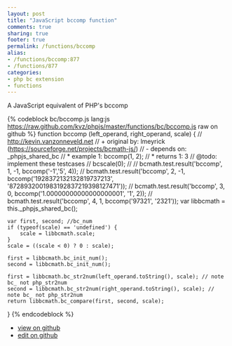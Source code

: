 ```yaml
---
layout: post
title: "JavaScript bccomp function"
comments: true
sharing: true
footer: true
permalink: /functions/bccomp
alias:
- /functions/bccomp:877
- /functions/877
categories:
- php bc extension
- functions
---
```

A JavaScript equivalent of PHP's bccomp

<!-- more -->

{% codeblock bc/bccomp.js lang:js https://raw.github.com/kvz/phpjs/master/functions/bc/bccomp.js raw on github %}
function bccomp (left_operand, right_operand, scale) {
    // http://kevin.vanzonneveld.net
    // +   original by: lmeyrick (https://sourceforge.net/projects/bcmath-js/)
    // -    depends on: _phpjs_shared_bc
    // *     example 1: bccomp(1, 2);
    // *     returns 1: 3
    //  @todo: implement these testcases
    //        bcscale(0);
    //
    //        bcmath.test.result('bccomp', 1, -1, bccomp('-1','5', 4));
    //        bcmath.test.result('bccomp', 2, -1, bccomp('1928372132132819737213', '8728932001983192837219398127471'));
    //        bcmath.test.result('bccomp', 3,  0, bccomp('1.00000000000000000001', '1', 2));
    //        bcmath.test.result('bccomp', 4,  1, bccomp('97321', '2321'));
    var libbcmath = this._phpjs_shared_bc();

    var first, second; //bc_num
    if (typeof(scale) == 'undefined') {
        scale = libbcmath.scale;
    }
    scale = ((scale < 0) ? 0 : scale);

    first = libbcmath.bc_init_num();
    second = libbcmath.bc_init_num();

    first = libbcmath.bc_str2num(left_operand.toString(), scale); // note bc_ not php_str2num
    second = libbcmath.bc_str2num(right_operand.toString(), scale); // note bc_ not php_str2num
    return libbcmath.bc_compare(first, second, scale);
}
{% endcodeblock %}

 - [view on github](https://github.com/kvz/phpjs/blob/master/functions/bc/bccomp.js)
 - [edit on github](https://github.com/kvz/phpjs/edit/master/functions/bc/bccomp.js)

